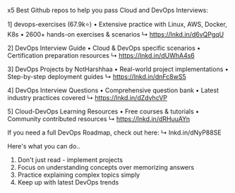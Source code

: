 x5 Best Github repos to help you pass Cloud and DevOps Interviews:

1] devops-exercises (67.9k⭐)
• Extensive practice with Linux, AWS, Docker, K8s
• 2600+ hands-on exercises & scenarios
↳ https://lnkd.in/d6vQPgqU




2] DevOps Interview Guide 
• Cloud & DevOps specific scenarios
• Certification preparation resources
↳ https://lnkd.in/dUWhA4s6




3] DevOps Projects by NotHarshhaa
• Real-world project implementations
• Step-by-step deployment guides
↳ https://lnkd.in/dnFc8wS5




4] DevOps Interview Questions
• Comprehensive question bank
• Latest industry practices covered
↳ https://lnkd.in/dZdvhcVP



5] Cloud-DevOps Learning Resources
• Free courses & tutorials
• Community contributed resources
↳ https://lnkd.in/dRHuuAYn



If you need a full DevOps Roadmap, check out here:
↳ lnkd.in/dNyP88SE

Here's what you can do..
1) Don't just read - implement projects
2) Focus on understanding concepts over memorizing answers
3) Practice explaining complex topics simply
4) Keep up with latest DevOps trends
